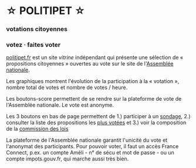 ☆ POLITIPET ☆
=============

### votations citoyennes

### votez · faites voter


<div style="text-align: left">

[politipet.fr][politipet.fr] est un site _vitrine_ indépendant
qui présente une sélection de « propositions citoyennes »
ouvertes au vote sur le site de l'[Assemblée nationale][assemblée].

Les graphiques montrent l'évolution de la participation à la « votation »,
nombre total de votes et nombre de votes / heure.

Les boutons-score permettent de se rendre sur la plateforme de vote
de l'Assemblée nationale.  Le vote est anonyme.

Les 3 boutons en bas de page permettent de 1.) participer à un
[sondage](poll/), 2.) consulter la liste des propositions les
[plus votées][most voted] et 3.) voir la composition de la
[commission des lois](commission/lois.md)

La plateforme de l'Assemblée nationale garantit l'unicité du vote
et l'anonymat des participants. Pour pouvoir voter, il faut un accès
France Connect, p.ex. un compte Améli - n° de sécu et mot de passe -
ou un compte impots.gouv.fr, qui marche aussi très bien.

</div>

[politipet.fr]: https://politipet.fr
[assemblée]: https://petitions.assemblee-nationale.fr
[most voted]: https://petitions.assemblee-nationale.fr/initiatives?order=most_voted
